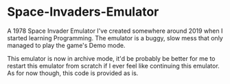 # Space-Invaders-Emulator
A 1978 Space Invader Emulator I've created somewhere around 2019 when I started learning Programming.
The emulator is a buggy, slow mess that only managed to play the game's Demo mode.

This emulator is now in archive mode, it'd be probably be better for me to restart this emulator from scratch if I ever feel like continuing this emulator.
As for now though, this code is provided as is.

